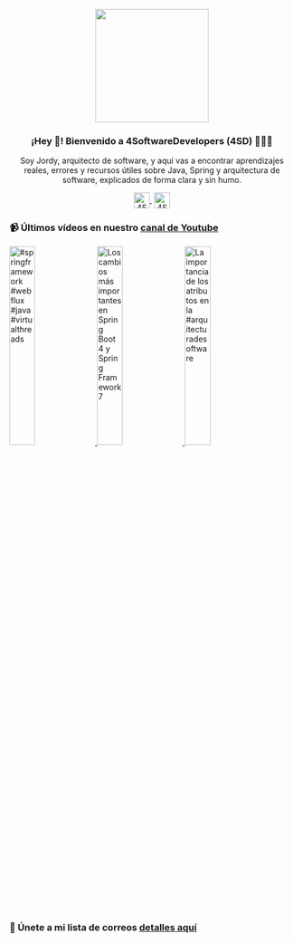 <p align="center" width="300">
    <img align="center" width="200" src="https://www.4softwaredevelopers.com/assets/img/brands/icono_4SD.png" />
    <h3 align="center">¡Hey 👋! Bienvenido a 4SoftwareDevelopers (4SD) 👨🏻‍💻</h3>
 </p>
 
 <p align="center">Soy Jordy, arquitecto de software, y aquí vas a encontrar aprendizajes reales, errores y recursos útiles sobre Java, Spring y arquitectura de software, explicados de forma clara y sin humo.</p>
 <p align="center">
    <a href="https://youtube.com/4SoftwareDevelopers" target="blank" style='margin-right:4px'>
     <img align="center" src="https://cdn.jsdelivr.net/npm/simple-icons@3.0.1/icons/youtube.svg" alt="4SoftwareDevelopers" height="28px" width="28px" />
    </a>
    <a href="https://x.com/jordy_4sd" target="blank">
      <img align="center" src="https://cdn.jsdelivr.net/npm/simple-icons@3.0.1/icons/twitter.svg" alt="4SoftwareDevelopers" height="28px" width="28px" />
    </a>
 </p>
 
### 📹 Últimos vídeos en nuestro [canal de Youtube](https://youtube.com/4SoftwareDevelopers?sub_confirmation=1)

<a href='https://youtu.be/A31hIHQifVs' target='_blank'>
    <img width='30%' src='https://img.youtube.com/vi/A31hIHQifVs/mqdefault.jpg' alt='#springframework #webflux #java #virtualthreads' title='#springframework #webflux #java #virtualthreads' />
</a>

<a href='https://youtu.be/xyQ7sgJHWvc' target='_blank'>
    <img width='30%' src='https://img.youtube.com/vi/xyQ7sgJHWvc/mqdefault.jpg' alt='Los cambios más importantes en Spring Boot 4 y Spring Framework 7' title='Los cambios más importantes en Spring Boot 4 y Spring Framework 7' />
</a>

<a href='https://youtu.be/pOw2oUYYIYw' target='_blank'>
    <img width='30%' src='https://img.youtube.com/vi/pOw2oUYYIYw/mqdefault.jpg' alt='La importancia de los atributos en la #arquitecturadesoftware' title='La importancia de los atributos en la #arquitecturadesoftware' />
</a>


### 🔐 Únete a mi lista de correos [detalles aquí](https://www.4softwaredevelopers.com) 
 
